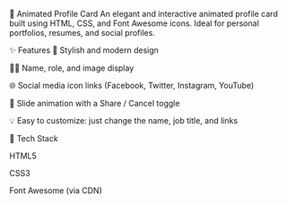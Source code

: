 🌟 Animated Profile Card
An elegant and interactive animated profile card built using HTML, CSS, and Font Awesome icons. Ideal for personal portfolios, resumes, and social profiles.

<!-- Replace with actual preview or demo GIF if hosted -->

✨ Features
🎨 Stylish and modern design

🧑‍💼 Name, role, and image display

🌐 Social media icon links (Facebook, Twitter, Instagram, YouTube)

🧊 Slide animation with a Share / Cancel toggle

💡 Easy to customize: just change the name, job title, and links

🚀 Tech Stack

HTML5

CSS3

Font Awesome (via CDN)
